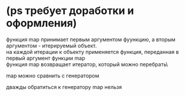 # (ps требует доработки и оформления)


функция map принимает первым аргументом фуункцию, а вторым
аргументом - итерируемый объект.\
на каждой итерации к объекту применяется функция, переданная в первый
аргумент функции map\
функция map возвращает итератор, который можно перебрать\

map можно сравнить с генератором

дважды обратиться к генератору map нельзя
